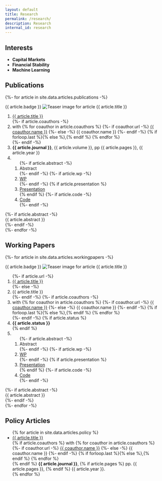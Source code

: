 ```yaml
---
layout: default
title: Research
permalink: /research/
description: Research
internal_id: research
---
```


## Interests

- **Capital Markets**
- **Financial Stability**
- **Machine Learning**

<h2 id="publications">Publications</h2>

{%- for article in site.data.articles.publications -%}
<div class="publications">
  <div class="pub-row">
    <div class="pub-teaser">
      <span class="badge">{{ article.badge }}</span>
      <img alt="Teaser image for article {{ article.title }}" src="{{ site.baseurl }}/assets/files/articles/{{ article.id }}/{{ article.teaser }}">
    </div>
    <div class="pub-details">
      <ol>
        <li class="title"><a href="{{ article.url }}" target="_blank" rel="noopener">{{ article.title }}</a></li>
        {%- if article.coauthors -%}
        <li class="author">with
          {% for coauthor in article.coauthors %}
          {%- if coauthor.url -%}
          <a href="{{ coauthor.url }}" target="_blank" rel="noopener">{{ coauthor.name }}</a>
          {%- else -%}
          {{ coauthor.name }}
          {%- endif -%}
          {% if forloop.last %}{% else %},{% endif %}
          {% endfor %}
        </li>
        {%- endif -%}
        <li class="periodical"><strong>{{ article.journal }}</strong>, {{ article.volume }}, pp {{ article.pages }}, {{ article.year }}</li>
        <li class="links">
          <ol>
            {%- if article.abstract -%}
            <li><a class="btn show-abstract" role="button">Abstract</a></li>
            {%- endif -%}
            {%- if article.wp -%}
            <li><a href="{{ article.wp }}" class="btn" role="button">WP</a></li>
            {%- endif -%}
            {% if article.presentation %}
            <li><a href="{{ site.baseurl }}/assets/files/articles/{{ article.id }}/{{ article.presentation }}" class="btn" role="button">Presentation</a></li>
            {% endif %}
            {%- if article.code -%}
            <li><a href="{{ article.code }}" class="btn" role="button">Code</a></li>
            {%- endif -%}
          </ol>
        </li>
      </ol>
    </div>
  </div>
  {%- if article.abstract -%}
  <div class="abstract-hidden">
    {{ article.abstract }}
  </div>
  {%- endif -%}
</div>
{%- endfor -%}


<h2 id="working-papers">Working Papers</h2>

{%- for article in site.data.articles.workingpapers -%}
<div class="publications">
  <div class="pub-row">
    <div class="pub-teaser">
      <span class="badge">{{ article.badge }}</span>
      <img alt="Teaser image for article {{ article.title }}" src="{{ site.baseurl }}/assets/files/articles/{{ article.id }}/{{ article.teaser }}">
    </div>
    <div class="pub-details">
      <ol>
        {%- if article.url -%}
        <li class="title"><a href="{{ article.url }}" target="_blank" rel="noopener">{{ article.title }}</a></li>
        {%- else -%}
        <li class="title">{{ article.title }}</li>
        {%- endif -%}
        {%- if article.coauthors -%}
        <li class="author">with
          {% for coauthor in article.coauthors %}
          {%- if coauthor.url -%}
          <a href="{{ coauthor.url }}" target="_blank" rel="noopener">{{ coauthor.name }}</a>
          {%- else -%}
          {{ coauthor.name }}
          {%- endif -%}
          {% if forloop.last %}{% else %},{% endif %}
          {% endfor %}
        </li>
        {%- endif -%}
        {% if article.status %}
        <li class="periodical"><strong>{{ article.status }}</strong></li>
        {% endif %}
        <li class="links">
          <ol>
            {%- if article.abstract -%}
            <li><a class="btn show-abstract" role="button">Abstract</a></li>
            {%- endif -%}
            {%- if article.wp -%}
            <li><a href="{{ article.wp }}" class="btn" role="button">WP</a></li>
            {%- endif -%}
            {% if article.presentation %}
            <li><a href="{{ site.baseurl }}/assets/files/articles/{{ article.id }}/{{ article.presentation }}" class="btn" role="button">Presentation</a></li>
            {% endif %}
            {%- if article.code -%}
            <li><a href="{{ article.code }}" class="btn" role="button">Code</a></li>
            {%- endif -%}
          </ol>
        </li>
      </ol>
    </div>
  </div>
  {%- if article.abstract -%}
  <div class="abstract-hidden">
    {{ article.abstract }}
  </div>
  {%- endif -%}
</div>
{%- endfor -%}


<h2 id="policy">Policy Articles</h2>

<div class="publications">
  <ul>
  {% for article in site.data.articles.policy %}
    <li>
      <a href="{{ article.url }}" target="_blank" rel="noopener">{{ article.title }}</a>
      <br>
      {% if article.coauthors %}
      with
        {% for coauthor in article.coauthors %}
        {%- if coauthor.url -%}
        <a href="{{ coauthor.url }}" target="_blank" rel="noopener">{{ coauthor.name }}</a>
        {%- else -%}
        {{ coauthor.name }}
        {%- endif -%}
        {% if forloop.last %}{% else %},{% endif %}
        {% endfor %}
        <br>
      {% endif %}
      <strong>{{ article.journal }}</strong>,
      {% if article.pages %}
      pp. {{ article.pages }},
      {% endif %}
      {{ article.year }}.
    </li>
  {% endfor %}
  </ul>
</div>